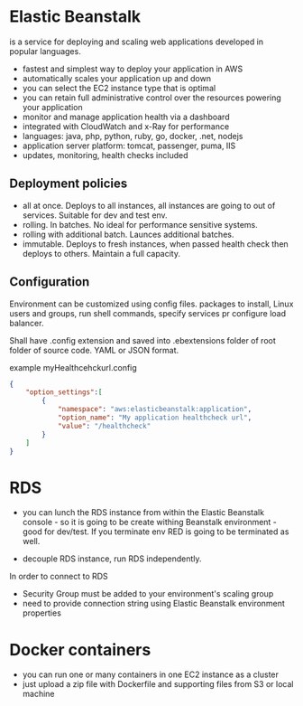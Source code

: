 # Elastic Beanstalk

is a service for deploying and scaling web applications developed in popular languages.

- fastest and simplest way to deploy your application in AWS
- automatically scales your application up and down
- you can select the EC2 instance type that is optimal
- you can retain full administrative control over the resources powering your application
- monitor and manage application health via a dashboard
- integrated with CloudWatch and x-Ray for performance
- languages: java, php, python, ruby, go, docker, .net, nodejs
- application server platform: tomcat, passenger, puma, IIS
- updates, monitoring, health checks included

## Deployment policies
- all at once. Deploys to all instances, all instances are going to out of services. Suitable for dev and test env.
- rolling. In batches. No ideal for performance sensitive systems. 
- rolling with additional batch. Launces additional batches.
- immutable. Deploys to fresh instances, when passed health check then deploys to others. Maintain a full capacity. 

## Configuration
Environment can be customized using config files. packages to install, Linux users and groups, run shell commands, specify services pr configure load balancer.


Shall have .config extension and saved into .ebextensions folder of root folder of source code. YAML or JSON format.

example myHealthcehckurl.config
```json
{
    "option_settings":[
        {
            "namespace": "aws:elasticbeanstalk:application",
            "option_name": "My application healthcheck url",
            "value": "/healthcheck"
        }
    ]
}
```

# RDS
- you can lunch the RDS instance from within the Elastic Beanstalk console - so it is going to be create withing Beanstalk environment - good for dev/test. If you terminate env RED is going to be terminated as well.

- decouple RDS instance, run RDS independently. 

In order to connect to RDS
- Security Group must be added to your environment's scaling group
- need to provide connection string using Elastic Beanstalk environment properties

# Docker containers
- you can run one or many containers in one EC2 instance as a cluster
- just upload a zip file with Dockerfile and supporting files from S3 or local machine